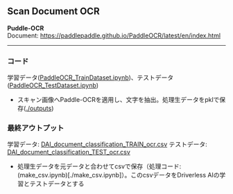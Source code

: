 ## Scan Document OCR

**Puddle-OCR**  
Document: https://paddlepaddle.github.io/PaddleOCR/latest/en/index.html

***

### コード
学習データ([PaddleOCR_TrainDataset.ipynb](./PaddleOCR_TrainDataset.ipynb))、テストデータ([PaddleOCR_TestDataset.ipynb](./PaddleOCR_TestDataset.ipynb))  
- スキャン画像へPaddle-OCRを適用し、文字を抽出。処理生データをpklで保存([./outputs](./outputs))

### 最終アウトプット
学習データ: [DAI_document_classification_TRAIN_ocr.csv](./DAI_document_classification_TRAIN_ocr.csv)
テストデータ: [DAI_document_classification_TEST_ocr.csv](.DAI_document_classification_TEST_ocr.csv)
- 処理生データを元データと合わせてcsvで保存（処理コード: (make_csv.ipynb)[./make_csv.ipynb]）。このcsvデータをDriverless AIの学習とテストデータとする
